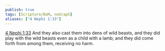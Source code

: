 ```yaml
---
publish: true
tags: [Scripture/BoM, noGraph]
aliases: ["4 Nephi 1:33"]
---
```

[4 Nephi 1:33](https://churchofjesuschrist.org/study/scriptures/bofm/4-ne/1?lang=eng&id=p33#p33) And they also cast them into dens of wild beasts, and they did play with the wild beasts even as a child with a lamb; and they did come forth from among them, receiving no harm.
